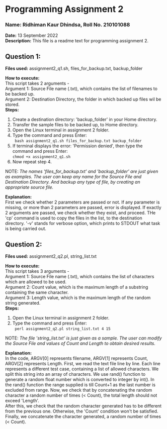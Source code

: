 # Programming Assignment 2
### **Name:** Ridhiman Kaur Dhindsa, **Roll No.** 210101088

**Date:** 13 September 2022  
**Description:** This file is a readme text for programming assignment 2.

## Question 1:
**Files used:** assignment2_q1.sh, files_for_backup.txt, backup_folder  

**How to execute:**  
This script takes 2 arguments -  
Argument 1: Source File name (.txt), which contains the list of filenames to be backed up.  
Argument 2: Destination Directory, the folder in which backed up files wil be stored.  
**Steps:**
1) Create a destination directory: 'backup_folder' in your Home directory.
2) Transfer the sample files to be backed up, to Home directory. 
3) Open the Linux terminal in assignment 2 folder.
4) Type the command and press Enter:   
``` bash assignment2_q1.sh files_for_backup.txt backup_folder```
5) If terminal displays the error: 'Permission denied', then type the command and press Enter:  
``` chmod +x assignment2_q1.sh ```
6) Now repeat step 4. 

NOTE: *The names 'files_for_backup.txt' and 'backup_folder' are just given as examples. The user can keep any name for the Source File and Destination Directory. And backup any type of file, by creating an appropriate source file.*

**Explanation:**  
First we check whether 2 parameters are passed or not. If any parameter is missing, or more than 2 parameters are passed, error is displayed. If exactly 2 arguments are passed, we check whether they exist, and proceed. THe 'cp' command is used to copy the files in the list, to the destination directory. '-v' stands for verbose option, which prints to STDOUT what task is being carried out.

## Question 2:
**Files used:** assignment2_q2.pl, string_list.txt  

**How to execute:**  
This script takes 3 arguments -  
Argument 1: Source File name (.txt), which contains the list of characters which are allowed to be used.  
Argument 2: Count value, which is the maximum length of a substring containing the same character.   
Argument 3: Length value, which is the maximum length of the random string generated.  
**Steps:**   
1) Open the Linux terminal in assignment 2 folder.
2) Type the command and press Enter:   
``` perl assignment2_q2.pl string_list.txt 4 15```
<!-- 3) If terminal displays the error: 'Permission denied', then type the command and press Enter:  
``` chmod +x assignment2_q1.sh ```
4) Now repeat step 4.  -->

NOTE: *The file 'string_list.txt' is just given as a sample. The user can modify the Source File and values of Count and Length to obtain desired results.*

**Explanation:**  
In the code, ARGV[0] represents filename, ARGV[1] represents Count, ARGV[2] represents Length. First, we read the text file line by line. Each line represents a different test case, containing a list of allowed characters. We split this string into an array of characters. We use rand() function to generate a random float number which is converted to integer by int(). In the rand() function the range supplied is till Count+1 as the last number is excluded from range. Now, we check that by concatenating the random character a random number of times (< Count), the total length should not exceed 'Length'.  
After this, we check that the random character generated has to be different from the previous one. Otherwise, the 'Count' condition won't be satisfied. Finally, we concatenate the character generated, a random number of times (< Count).
